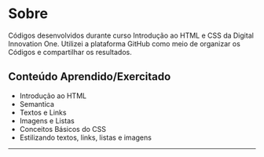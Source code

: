<h1>Sobre</h1>

<p>Códigos desenvolvidos durante curso Introdução ao HTML e CSS da Digital Innovation One.
Utilizei a plataforma GitHub como meio de organizar os Códigos e compartilhar os resultados. </p>

<h2>Conteúdo Aprendido/Exercitado</h2>

<ul>
  <li>Introdução ao HTML</li>
  <li>Semantica</li>
  <li>Textos e Links</li>
  <li>Imagens e Listas</li>
  <li>Conceitos Básicos do CSS</li>
  <li>Estilizando textos, links, listas e imagens</li>
</ul>
<hr>

